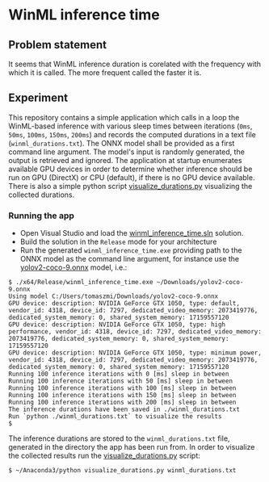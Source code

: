 # WinML inference time

## Problem statement

It seems that WinML inference duration is corelated with the frequency with which it is called. The more frequent called the faster it is.

## Experiment

This repository contains a simple application which calls in a loop the WinML-based inference with various sleep times between iterations (`0ms`, `50ms`, `100ms`, `150ms`, `200ms`) and records the computed durations in a text file (`winml_durations.txt`). The ONNX model shall be provided as a first command line argument. The model's input is randomly generated, the output is retrieved and ignored. The application at startup enumerates available GPU devices in order to determine whether inference should be run on GPU (DirectX) or CPU (default), if there is no GPU device available. There is also a simple python script [visualize_durations.py](visualize_durations.py) visualizing the collected durations.

### Running the app

 * Open Visual Studio and load the [winml_inference_time.sln](winml_inference_time.sln) solution.
 * Build the solution in the `Release` mode for your architecture
 * Run the generated `winml_inference_time.exe` providing path to the ONNX model as the command line argument, for instance use the [yolov2-coco-9.onnx](https://github.com/onnx/models/blob/master/vision/object_detection_segmentation/yolov2-coco/model/yolov2-coco-9.onnx) model, i.e.:
```
$ ./x64/Release/winml_inference_time.exe ~/Downloads/yolov2-coco-9.onnx
Using model C:/Users/tomaszmi/Downloads/yolov2-coco-9.onnx
GPU device: description: NVIDIA GeForce GTX 1050, type: default, vendor_id: 4318, device_id: 7297, dedicated_video_memory: 2073419776, dedicated_system_memory: 0, shared_system_memory: 17159557120
GPU device: description: NVIDIA GeForce GTX 1050, type: high performance, vendor_id: 4318, device_id: 7297, dedicated_video_memory: 2073419776, dedicated_system_memory: 0, shared_system_memory: 17159557120
GPU device: description: NVIDIA GeForce GTX 1050, type: minimum power, vendor_id: 4318, device_id: 7297, dedicated_video_memory: 2073419776, dedicated_system_memory: 0, shared_system_memory: 17159557120
Running 100 inference iterations with 0 [ms] sleep in between
Running 100 inference iterations with 50 [ms] sleep in between
Running 100 inference iterations with 100 [ms] sleep in between
Running 100 inference iterations with 150 [ms] sleep in between
Running 100 inference iterations with 200 [ms] sleep in between
The inference durations have been saved in ./winml_durations.txt
Run `python ./winml_durations.txt` to visualize the results
$
```

The inference durations are stored to the `winml_durations.txt` file, generated in the directory the app has been run from. In order to visualize the collected results run the [visualize_durations.py](visualize_durations.py) script:

```
$ ~/Anaconda3/python visualize_durations.py winml_durations.txt
```


